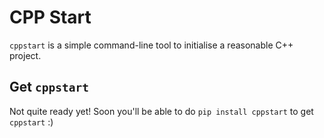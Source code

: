 # CPP Start
`cppstart` is a simple command-line tool to initialise a reasonable C++ project.

## Get `cppstart`
Not quite ready yet! Soon you'll be able to do `pip install cppstart` to get `cppstart` :) 